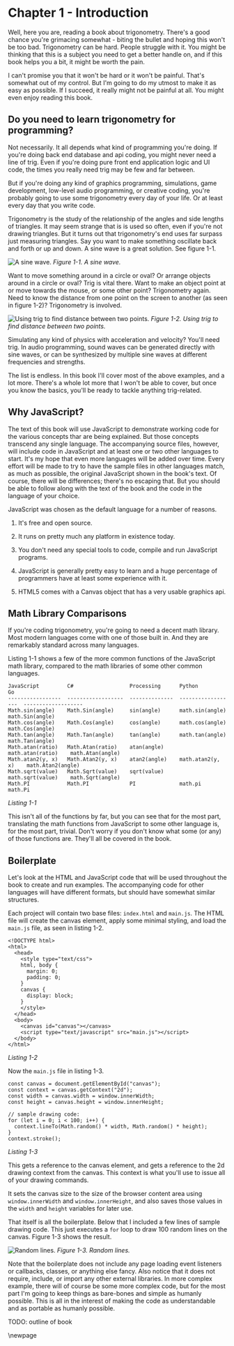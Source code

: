 # Chapter 1 - Introduction

Well, here you are, reading a book about trigonometry. There's a good chance you're grimacing somewhat - biting the bullet and hoping this won't be too bad. Trigonometry can be hard. People struggle with it. You might be thinking that this is a subject you need to get a better handle on, and if this book helps you a bit, it might be worth the pain.

I can't promise you that it won't be hard or it won't be painful. That's somewhat out of my control. But I'm going to do my utmost to make it as easy as possible. If I succeed, it really might not be painful at all. You might even enjoy reading this book.

## Do you need to learn trigonometry for programming?

Not necessarily. It all depends what kind of programming you're doing. If you're doing back end database and api coding, you might never need a line of trig. Even if you're doing pure front end application logic and UI code, the times you really need trig may be few and far between.

But if you're doing any kind of graphics programming, simulations, game development, low-level audio programming, or creative coding, you're probably going to use some trigonometry every day of your life. Or at least every day that you write code.

Trigonometry is the study of the relationship of the angles and side lengths of triangles. It may seem strange that is is used so often, even if you're not drawing triangles. But it turns out that trigonometry's end uses far surpass just measuring triangles. Say you want to make something oscillate back and forth or up and down. A sine wave is a great solution. See figure 1-1.

![A sine wave.](images/figure_1-1.png)
*Figure 1-1. A sine wave.*

Want to move something around in a circle or oval? Or arrange objects around in a circle or oval? Trig is vital there. Want to make an object point at or move towards the mouse, or some other point? Trigonometry again. Need to know the distance from one point on the screen to another (as seen in figure 1-2)? Trigonometry is involved.

![Using trig to find distance between two points.](images/figure_1-2.png)
*Figure 1-2. Using trig to find distance between two points.*

Simulating any kind of physics with acceleration and velocity? You'll need trig. In audio programming, sound waves can be generated directly with sine waves, or can be synthesized by multiple sine waves at different frequencies and strengths.

The list is endless. In this book I'll cover most of the above examples, and a lot more. There's a whole lot more that I won't be able to cover, but once you know the basics, you'll be ready to tackle anything trig-related.

## Why JavaScript?

The text of this book will use JavaScript to demonstrate working code for the various concepts thar are being explained. But those concepts transcend any single language. The accompanying source files, however, will include code in JavaScript and at least one or two other languages to start. It's my hope that even more languages will be added over time. Every effort will be made to try to have the sample files in other languages match, as much as possible, the original JavaScript shown in the book's text. Of course, there will be differences; there's no escaping that. But you should be able to follow along with the text of the book and the code in the language of your choice.

JavaScript was chosen as the default language for a number of reasons.

1. It's free and open source.

2. It runs on pretty much any platform in existence today.

3. You don't need any special tools to code, compile and run JavaScript programs.

4. JavaScript is generally pretty easy to learn and a huge percentage of programmers have at least some experience with it.

5. HTML5 comes with a Canvas object that has a very usable graphics api.

## Math Library Comparisons

If you're coding trigonometry, you're going to need a decent math library. Most modern languages come with one of those built in. And they are remarkably standard across many languages.

Listing 1-1 shows a few of the more common functions of the JavaScript math library, compared to the math libraries of some other common languages.

```
JavaScript         C#                  Processing      Python              Go
-----------------  ------------------  --------------  ------------------  -------------------
Math.sin(angle)    Math.Sin(angle)     sin(angle)      math.sin(angle)     math.Sin(angle)
Math.cos(angle)    Math.Cos(angle)     cos(angle)      math.cos(angle)     math.Cos(angle)
Math.tan(angle)    Math.Tan(angle)     tan(angle)      math.tan(angle)     math.Tan(angle)
Math.atan(ratio)   Math.Atan(ratio)    atan(angle)     math.atan(ratio)    math.Atan(angle)
Math.atan2(y, x)   Math.Atan2(y, x)    atan2(angle)    math.atan2(y, x)    math.Atan2(angle)
Math.sqrt(value)   Math.Sqrt(value)    sqrt(value)     math.sqrt(value)    math.Sqrt(angle)
Math.PI            Math.PI             PI              math.pi             math.Pi
```

*Listing 1-1*

This isn't all of the functions by far, but you can see that for the most part, translating the math functions from JavaScript to some other language is, for the most part, trivial. Don't worry if you don't know what some (or any) of those functions are. They'll all be covered in the book.

## Boilerplate

Let's look at the HTML and JavaScript code that will be used throughout the book to create and run examples. The accompanying code for other languages will have different formats, but should have somewhat similar structures.

Each project will contain two base files: `index.html` and `main.js`. The HTML file will create the canvas element, apply some minimal styling, and load the `main.js` file, as seen in listing 1-2.

    <!DOCTYPE html>
    <html>
      <head>
        <style type="text/css">
        html, body {
          margin: 0;
          padding: 0;
        }
        canvas {
          display: block;
        }
        </style>
      </head>
      <body>
        <canvas id="canvas"></canvas>
        <script type="text/javascript" src="main.js"></script>
      </body>
    </html>

*Listing 1-2*

Now the `main.js` file in listing 1-3.

    const canvas = document.getElementById("canvas");
    const context = canvas.getContext("2d");
    const width = canvas.width = window.innerWidth;
    const height = canvas.height = window.innerHeight;

    // sample drawing code:
    for (let i = 0; i < 100; i++) {
      context.lineTo(Math.random() * width, Math.random() * height);
    }
    context.stroke();

*Listing 1-3*

This gets a reference to the canvas element, and gets a reference to the 2d drawing context from the canvas. This context is what you'll use to issue all of your drawing commands.

It sets the canvas size to the size of the browser content area using `window.innerWidth` and `window.innerHeight`, and also saves those values in the `width` and `height` variables for later use.

That itself is all the boilerplate. Below that I included a few lines of sample drawing code. This just executes a `for` loop to draw 100 random lines on the canvas. Figure 1-3 shows the result.

![Random lines.](images/figure_1-3.png)
*Figure 1-3. Random lines.*

Note that the boilerplate does not include any page loading event listeners or callbacks, classes, or anything else fancy. Also notice that it does not require, include, or import any other external libraries. In more complex example, there will of course be some more complex code, but for the most part I'm going to keep things as bare-bones and simple as humanly possible. This is all in the interest of making the code as understandable and as portable as humanly possible.

TODO: outline of book

\newpage
